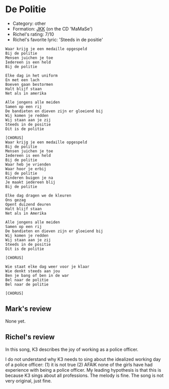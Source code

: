 # De Politie

 * Category: other
 * Formation: [JKK](Jkk.md) (on the CD 'MaMaSe')
 * Richel's rating: 7/10
 * Richel's favorite lyric: 'Steeds in de positie'


```
Waar krijg je een medaille opgespeld
Bij de politie
Mensen juichen je toe
Iedereen is een held
Bij de politie

Elke dag in het uniform
En met een lach
Boeven gaan bestormen
Halt blijf staan
Net als in amerika

Alle jongens alle meiden
Samen op een rij
De bandieten en dieven zijn er gloeiend bij
Wij komen je redden
Wij staan aan je zij
Steeds in de positie
Dit is de politie

[CHORUS]
Waar krijg je een medaille opgespeld
Bij de politie
Mensen juichen je toe
Iedereen is een held
Bij de politie
Waar heb je vrienden
Waar hoor je erbij
Bij de politie
Kinderen buigen je na
Je maakt iedereen blij
Bij de politie

Elke dag dragen we de kleuren
Ons gezag
Opent duizend deuren
Halt blijf staan
Net als in Amerika

Alle jongens alle meiden
Samen op een rij
De bandieten en dieven zijn er gloeiend bij
Wij komen je redden
Wij staan aan je zij
Steeds in de positie
Dit is de politie

[CHORUS]

Wie staat elke dag weer voor je klaar
Wie denkt steeds aan jou
Ben je bang of ben in de war
Bel naar de politie
Bel naar de politie

[CHORUS]
```

## Mark's review

None yet.

## Richel's review

In this song, K3 describes the joy of working as a police officer.

I do not understand why K3 needs to sing about the idealized working day of a police officer: (1) it is not true (2) AFAIK none of the girls have had experience with being a police officer. My leading hypothesis is that this is because K3 sings about all professions. The melody is fine. The song is not very original, just fine.




